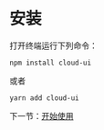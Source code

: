 # 安装

打开终端运行下列命令：

```
npm install cloud-ui
```

或者

```
yarn add cloud-ui
```

下一节：[开始使用](#/doc/getStarted)
